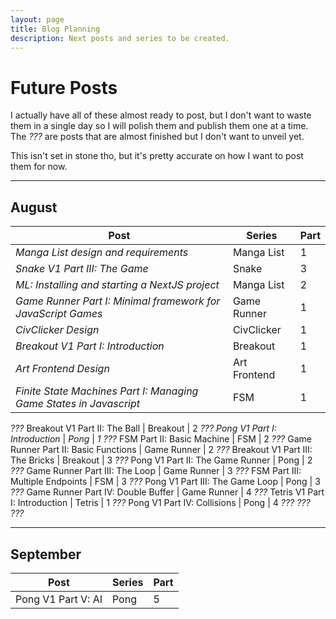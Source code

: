 ```yaml
---
layout: page
title: Blog Planning
description: Next posts and series to be created.
---
```

# Future Posts

I actually have all of these almost ready to post, but I don't want to waste them in a single day so I will polish them and publish them one at a time. The _???_ are posts that are almost finished but I don't want to unveil yet.

This isn't set in stone tho, but it's pretty accurate on how I want to post them for now.

---

## August

| Post | Series | Part |
|------|--------|------|
_Manga List design and requirements_ | Manga List | 1
_Snake V1 Part III: The Game_ | Snake | 3
_ML: Installing and starting a NextJS project_ | Manga List | 2
_Game Runner Part I: Minimal framework for JavaScript Games_ | Game Runner | 1
_CivClicker Design_ | CivClicker | 1
_Breakout V1 Part I: Introduction_ | Breakout | 1
_Art Frontend Design_ | Art Frontend | 1
_Finite State Machines Part I: Managing Game States in Javascript_ | FSM | 1
_???_
Breakout V1 Part II: The Ball | Breakout | 2
_???_
_Pong V1 Part I: Introduction_ | _Pong_ | _1_
_???_
FSM Part II: Basic Machine | FSM | 2
_???_
Game Runner Part II: Basic Functions | Game Runner | 2
_???_
Breakout V1 Part III: The Bricks | Breakout | 3
_???_
Pong V1 Part II: The Game Runner | Pong | 2
_???_
Game Runner Part III: The Loop | Game Runner | 3
_???_
FSM Part III: Multiple Endpoints | FSM | 3
_???_
Pong V1 Part III: The Game Loop | Pong | 3
_???_
Game Runner Part IV: Double Buffer | Game Runner | 4
_???_
Tetris V1 Part I: Introduction | Tetris | 1
_???_
Pong V1 Part IV: Collisions | Pong | 4
_???_
_???_
_???_

---

## September

| Post | Series | Part |
|------|--------|------|
Pong V1 Part V: AI | Pong | 5
